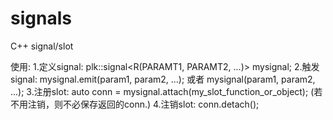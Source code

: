 # signals
C++ signal/slot

使用:
1.定义signal:  plk::signal<R(PARAMT1, PARAMT2, ...)> mysignal;
2.触发signal:  mysignal.emit(param1, param2, ...); 或者 mysignal(param1, param2, ...);
3.注册slot:  auto conn = mysignal.attach(my_slot_function_or_object); (若不用注销，则不必保存返回的conn.)
4.注销slot:  conn.detach();
